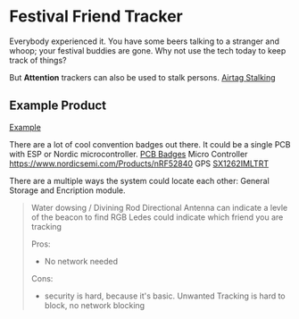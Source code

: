 # Festival Friend Tracker
Everybody experienced it. You have some beers talking to a stranger and whoop; your festival buddies are gone.
Why not use the tech today to keep track of things?

But **Attention** trackers can also be used to stalk persons. [Airtag Stalking](https://www.tomsguide.com/how-to/how-to-tell-if-airtag-stalking-you)

## Example Product
[Example](https://www.tindie.com/products/lansitectechnology/ble50-lora-gps-badge-tracker/)




There are a lot of cool convention badges out there. It could be a single PCB with ESP or Nordic microcontroller.
[PCB Badges](https://duckduckgo.com/?q=badge+pcb&t=ffab&iar=images&iax=images&ia=images)
Micro Controller https://www.nordicsemi.com/Products/nRF52840
GPS [SX1262IMLTRT](https://ch.farnell.com/semtech/sx1262imltrt/long-range-low-power-lora-transceiver/dp/3272418?st=lora)


There are a multiple ways the system could locate each other:
General Storage and Encription module.


> Water dowsing / Divining Rod
> Directional Antenna can indicate a levle of the beacon to find
> RGB Ledes could indicate which friend you are tracking
>
> Pros:
> - No network needed
>
> Cons:
> - security is hard, because it's basic. Unwanted Tracking is hard to block, no network blocking



